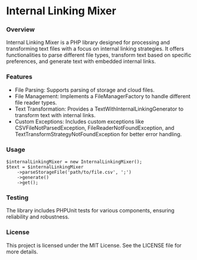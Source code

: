 
# Internal Linking Mixer

### Overview

Internal Linking Mixer is a PHP library designed for processing and transforming text files with a focus on internal linking strategies. It offers functionalities to parse different file types, transform text based on specific preferences, and generate text with embedded internal links.

### Features

- File Parsing: Supports parsing of storage and cloud files.
- File Management: Implements a FileManagerFactory to handle different file reader types.
- Text Transformation: Provides a TextWithInternalLinkingGenerator to transform text with internal links.
- Custom Exceptions: Includes custom exceptions like CSVFileNotParsedException, FileReaderNotFoundException, and TextTransformStrategyNotFoundException for better error handling.

### Usage

```
$internalLinkingMixer = new InternalLinkingMixer();
$text = $internalLinkingMixer
    ->parseStorageFile('path/to/file.csv', ';')
    ->generate()
    ->get();
```

### Testing

The library includes PHPUnit tests for various components, ensuring reliability and robustness.

### License

This project is licensed under the MIT License. See the LICENSE file for more details.
